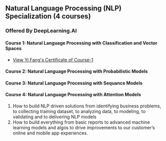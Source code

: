 ## Natural Language Processing (NLP) Specialization (4 courses)
### Offered By DeepLearning.AI

#### Course 1: Natural Language Processing with Classification and Vector Spaces
* [View Yi Fang's Certificate of Course-1](https://coursera.org/share/a1f798a914ceb798a55e2a9093de0372)
#### Course 2: Natural Language Processing with Probabilistic Models
#### Course 3: Natural Language Processing with Sequance Models
#### Course 4: Natural Language Processing with Attention Models 

1. How to build NLP driven solutions from identifying business problems, to collecting training dataset, to analyzing data, to modeling, to validating and to delivering NLP models
2. How to build everything from basic reports to advanced machine learning models and algos to drive improvements to our customer’s online and mobile app experiences.
